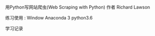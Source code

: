 #
用Python写网站爬虫(Web Scraping with Python)   作者 Richard Lawson  

练习使用 : Window
          Anaconda 3
          python3.6

学习记录 
